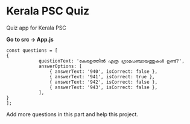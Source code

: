 # Kerala PSC Quiz
Quiz app for Kerala PSC

<b>Go to src -> App.js</b>
<br/>

```
const questions = [
{
			questionText: 'കേരളത്തിൽ എത്ര ഗ്രാമപഞ്ചായത്തുകൾ ഉണ്ട്?',
			answerOptions: [
				{ answerText: '940', isCorrect: false },
				{ answerText: '941', isCorrect: true },
				{ answerText: '942', isCorrect: false },
				{ answerText: '943', isCorrect: false },
			],
}
];

```

Add more questions in this part and help this project.
